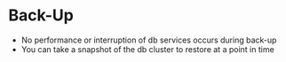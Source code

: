 
# Back-Up
- No performance or interruption of db services occurs during back-up
- You can take a snapshot of the db cluster to restore at a point in time